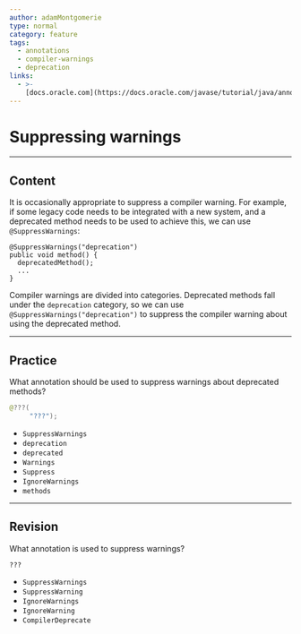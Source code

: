 ```yaml
---
author: adamMontgomerie
type: normal
category: feature
tags:
  - annotations
  - compiler-warnings
  - deprecation
links:
  - >-
    [docs.oracle.com](https://docs.oracle.com/javase/tutorial/java/annotations/predefined.html){website}
---
```


# Suppressing warnings


---

## Content

It is occasionally appropriate to suppress a compiler warning. For example, if some legacy code needs to be integrated with a new system, and a deprecated method needs to be used to achieve this, we can use `@SuppressWarnings`: 

```plain-text
@SuppressWarnings("deprecation")
public void method() {
  deprecatedMethod();
  ...
}
```

Compiler warnings are divided into categories. Deprecated methods fall under the `deprecation` category, so we can use `@SuppressWarnings("deprecation")` to suppress the compiler warning about using the deprecated method.


---

## Practice

What annotation should be used to suppress warnings about deprecated methods?

```java
@???(
     "???");
```

- `SuppressWarnings` 
- `deprecation` 
- `deprecated` 
- `Warnings` 
- `Suppress` 
- `IgnoreWarnings` 
- `methods`


---

## Revision

What annotation is used to suppress warnings?

`???`

- `SuppressWarnings` 
- `SuppressWarning` 
- `IgnoreWarnings` 
- `IgnoreWarning` 
- `CompilerDeprecate`
